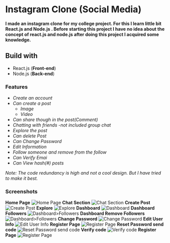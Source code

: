 
# Instagram Clone (Social Media)
**I made an instagram clone for my college project. For this I learn little bit React.js and Node.js . Before starting this project I have no idea about the concept of react.js and node.js after doing this project I acquired some knowledge.**

## Build with
- React.js (**Front-end**)
- Node.js (**Back-end**)

### Features
- *Create an account*
- *Can create a post*
    - *Image*
    - *Video*
- *Can share though in the post(Comment)*
- *Chatting with friends*
    -*not included group chat*
- *Explore the post*
- *Can delete Post*
- *Can Change Password*
- *Edit Information*
- *Follow someone and remove from the follow*
- *Can Verify Emai*
- *Can View hash(#) posts*

*Note: The code redundancy is high and not a cool design. But I have tried to make it best.*

### Screenshots
**Home Page**
![Home Page](/screenshots/ss1.PNG)
**Chat Section**
![Chat Section](/screenshots/ss2.PNG)
**Create Post**
![Create Post](/screenshots/ss3.PNG)
**Explore**
![Explore](/screenshots/ss4.PNG)
**Dashboard**
![Dashboard](/screenshots/ss5.PNG)
**Dashboard Followers**
![Dashboard>Followers](/screenshots/ss6.PNG)
**Dashboard Remove Followers**
![Dashboard>Followers](/screenshots/ss7.PNG)
**Change Password**
![Change Password](/screenshots/ss8.PNG)
**Edit User Info**
![Edit User Info](/screenshots/ss9.PNG)
**Register Page**
![Register Page](/screenshots/ss10.PNG)
**Reset Password send code**
![Reset Password send code](/screenshots/ss11.PNG)
**Verify code**
![Verify code](/screenshots/ss12.PNG)
**Register Page**
![Register Page](/screenshots/ss13.PNG)